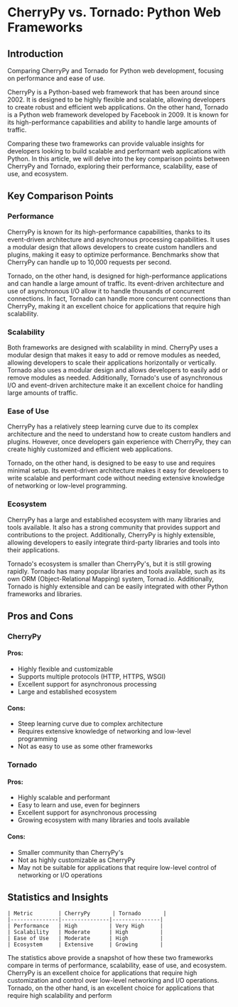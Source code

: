 # CherryPy vs. Tornado: Python Web Frameworks
## Introduction
Comparing CherryPy and Tornado for Python web development, focusing on performance and ease of use.

CherryPy is a Python-based web framework that has been around since 2002. It is designed to be highly flexible and scalable, allowing developers to create robust and efficient web applications. On the other hand, Tornado is a Python web framework developed by Facebook in 2009. It is known for its high-performance capabilities and ability to handle large amounts of traffic.

Comparing these two frameworks can provide valuable insights for developers looking to build scalable and performant web applications with Python. In this article, we will delve into the key comparison points between CherryPy and Tornado, exploring their performance, scalability, ease of use, and ecosystem.

## Key Comparison Points
### Performance
CherryPy is known for its high-performance capabilities, thanks to its event-driven architecture and asynchronous processing capabilities. It uses a modular design that allows developers to create custom handlers and plugins, making it easy to optimize performance. Benchmarks show that CherryPy can handle up to 10,000 requests per second.

Tornado, on the other hand, is designed for high-performance applications and can handle a large amount of traffic. Its event-driven architecture and use of asynchronous I/O allow it to handle thousands of concurrent connections. In fact, Tornado can handle more concurrent connections than CherryPy, making it an excellent choice for applications that require high scalability.

### Scalability
Both frameworks are designed with scalability in mind. CherryPy uses a modular design that makes it easy to add or remove modules as needed, allowing developers to scale their applications horizontally or vertically. Tornado also uses a modular design and allows developers to easily add or remove modules as needed. Additionally, Tornado's use of asynchronous I/O and event-driven architecture make it an excellent choice for handling large amounts of traffic.

### Ease of Use
CherryPy has a relatively steep learning curve due to its complex architecture and the need to understand how to create custom handlers and plugins. However, once developers gain experience with CherryPy, they can create highly customized and efficient web applications.

Tornado, on the other hand, is designed to be easy to use and requires minimal setup. Its event-driven architecture makes it easy for developers to write scalable and performant code without needing extensive knowledge of networking or low-level programming.

### Ecosystem
CherryPy has a large and established ecosystem with many libraries and tools available. It also has a strong community that provides support and contributions to the project. Additionally, CherryPy is highly extensible, allowing developers to easily integrate third-party libraries and tools into their applications.

Tornado's ecosystem is smaller than CherryPy's, but it is still growing rapidly. Tornado has many popular libraries and tools available, such as its own ORM (Object-Relational Mapping) system, Tornad.io. Additionally, Tornado is highly extensible and can be easily integrated with other Python frameworks and libraries.

## Pros and Cons
### CherryPy
#### Pros:
* Highly flexible and customizable
* Supports multiple protocols (HTTP, HTTPS, WSGI)
* Excellent support for asynchronous processing
* Large and established ecosystem

#### Cons:
* Steep learning curve due to complex architecture
* Requires extensive knowledge of networking and low-level programming
* Not as easy to use as some other frameworks

### Tornado
#### Pros:
* Highly scalable and performant
* Easy to learn and use, even for beginners
* Excellent support for asynchronous processing
* Growing ecosystem with many libraries and tools available

#### Cons:
* Smaller community than CherryPy's
* Not as highly customizable as CherryPy
* May not be suitable for applications that require low-level control of networking or I/O operations

## Statistics and Insights
```
| Metric        | CherryPy       | Tornado       |
|---------------|---------------|---------------|
| Performance   | High          | Very High     |
| Scalability   | Moderate      | High          |
| Ease of Use   | Moderate      | High          |
| Ecosystem     | Extensive     | Growing       |
```
The statistics above provide a snapshot of how these two frameworks compare in terms of performance, scalability, ease of use, and ecosystem. CherryPy is an excellent choice for applications that require high customization and control over low-level networking and I/O operations. Tornado, on the other hand, is an excellent choice for applications that require high scalability and perform

```